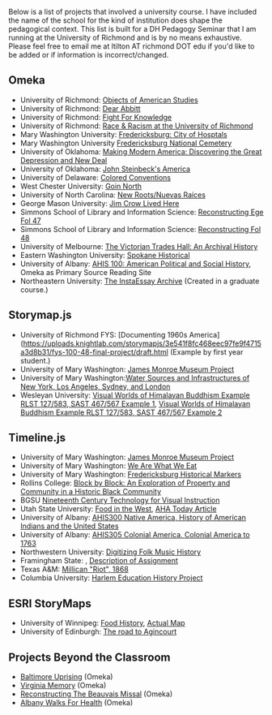 
Below is a list of projects that involved a university course. I have included the name of the school for the kind of institution does shape the pedagogical context.  This list is built for a DH Pedagogy Seminar that I am running at the University of Richmond and is by no means exhaustive. Please feel free to email me at ltilton AT richmond DOT edu if you'd like to be added or if information is incorrect/changed.

## Omeka
- University of Richmond: [Objects of American Studies](http://objectsofamst.omeka.net/) 
- University of Richmond: [Dear Abbitt](http://abbitt.richmond.edu) 
- University of Richmond: [Fight For Knowledge](http://fightforknowledge.richmond.edu/items/browse) 
- University of Richmond: [Race & Racism at the University of Richmond](https://memory.richmond.edu/) 
- Mary Washington University: [Fredericksburg: City of Hosptals](http://projects.umwhistory.org/cwh/) 
- Mary Washington University [Fredericksburg National Cemetery](http://fnc.umwhistory.org/)
-  University of Oklahoma: [Making Modern America: Discovering the Great Depression and New Deal](http://newdeal.oucreate.com/)
- University of Oklahoma: [John Steinbeck's America](http://steinbeck.oucreate.com/)
- University of Delaware: [Colored Conventions](http://coloredconventions.org/conventions) 
- West Chester University: [Goin North](https://goinnorth.org/) 
- University of North Carolina: [New Roots/Nuevas Raíces](https://newroots.lib.unc.edu/) 
- George Mason University: [Jim Crow Lived Here](http://jimcrowlivedhere.org/)
- Simmons School of Library and Information Science: [Reconstructing Ege Fol 47](https://lis464.omeka.net/exhibits/show/about-this-project)
- Simmons School of Library and Information Science: [Reconstructing  Fol 48](https://fol48.omeka.net/)
- University of Melbourne: [The Victorian Trades Hall: An Archival History](https://bpeddlesdenweds2.omeka.net/)
- Eastern Washington University: [Spokane Historical](http://www.spokanehistorical.org/about/)
- University of Albany: [AHIS 100: American Political and Social History](http://maevekane.net/ahis100/), Omeka as Primary Source Reading Site
- Northeastern University: [The InstaEssay Archive](http://instaessayarchive.org/about) (Created in a graduate course.)



## Storymap.js 
- University of Richmond FYS: [Documenting 1960s America](https://uploads.knightlab.com/storymapjs/3e541f8fc468eec97fe9f4715a3d8b31/fys-100-48-final-project/draft.html (Example by first year student.)
- University of Mary Washington: [James Monroe Museum Project](http://jamesmonroe.umwhistory.org/monroeslife/storymap/)
- University of Mary Washington:[Water Sources and Infrastructures of New York, Los Angeles, Sydney, and London
](https://umw.maps.arcgis.com/apps/MapSeries/index.html?appid=e26d81da89294e2ba9111655335bb163)
- Wesleyan University: [Visual Worlds of Himalayan Buddhism Example RLST 127/583, SAST 467/567 Example 1](https://uploads.knightlab.com/storymapjs/c3664ff4fb8971c269fa2d54e6eb1dab/chapters-4-6-bok/index.html), [Visual Worlds of Himalayan Buddhism Example RLST 127/583, SAST 467/567 Example 2](https://uploads.knightlab.com/storymapjs/c3664ff4fb8971c269fa2d54e6eb1dab/prakash-panel-story-map/index.html)

##  Timeline.js
- University of Mary Washington: [James Monroe Museum Project](
http://jamesmonroe.umwhistory.org/monroeslife/timeline-of-james-monroes-life/)
- University of Mary Washington: [We Are What We Eat](https://americanfood.krystynmoon.org/timelines/)
- University of Mary Washington: [Fredericksburg Historical Markers](http://fhm.umwhistory.org/timeline/)
- Rollins College: [Block by Block: An Exploration of Property and Community in a Historic Black Community](http://social.rollins.edu/wpsites/block/)
- BGSU [Nineteenth Century Technology for Visual Instruction](https://digitalgallery.bgsu.edu/student/exhibits/show/literacy/visualinstruction)
- Utah State University: [Food in the West](https://cdn.knightlab.com/libs/timeline3/latest/embed/index.html?source=1VZf9cgi9meL-EUVT8v2lvT4p6PUazAtnJSb9clO0ZpQ&font=Default&lang=en&initial_zoom=2&height=650), [AHA Today Article](https://www.historians.org/publications-and-directories/perspectives-on-history/march-2018/food-in-the-west-using-timelinejs-in-the-classroom)
- University of Albany: [AHIS300 Native America, History of American Indians and the United States](http://maevekane.net/ahis300-slides/)
- University of Albany: [AHIS305 Colonial America, Colonial America to 1763](http://maevekane.net/ahis305-colonial/)
- Northwestern University: [Digitizing Folk Music History](http://www.michaeljkramer.net/line-dancing/)
- Framingham State: [](https://cdn.knightlab.com/libs/timeline3/latest/embed/index.html?source=1YXTMvU_NtMcWvr2WrYyzCHOA5wU9MM018UthwEVSAFg&font=Default&lang=en&initial_zoom=2&height=650), [Description of Assignment](https://josephadelman.com/teaching/fsu/hstw301/assignments/timeline-project/)
- Texas A&M: [Millican "Riot", 1868](https://millican.omeka.net/about)
- Columbia University: [Harlem Education History Project](http://educatingharlem.cdrs.columbia.edu/omeka/)

## ESRI StoryMaps
- University of Winnipeg: [Food History](https://www.manitobafoodhistory.ca/maps-archive), [Actual Map](https://www.manitobafoodhistory.ca/icelandiccanadian-food-in-manitoba)
- University of Edinburgh: [The road to Agincourt](https://edinuniv.maps.arcgis.com/apps/Cascade/index.html?appid=2a5058d182fc47dc833e1b803cd2bf04)


## Projects Beyond the Classroom
- [Baltimore Uprising](http://baltimoreuprising2015.org/)  (Omeka)
- [Virginia Memory](http://www.virginiamemory.com/)  (Omeka)
- [Reconstructing The Beauvais Missal](https://brokenbooks2.omeka.net/) (Omeka)
- [Albany Walks For Health](http://www.albanywalksforhealth.com/) (Omeka)
